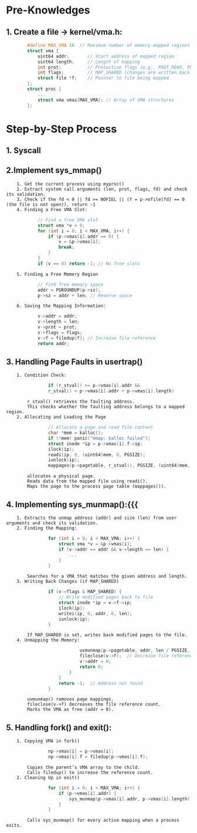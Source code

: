 # Pre-Knowledges

## 1. Create a file -> kernel/vma.h:
```CPP
        #define MAX_VMA 16  // Maximum number of memory-mapped regions
        struct vma {
            uint64 addr;       // Start address of mapped region
            uint64 length;     // Length of mapping
            int prot;          // Protection flags (e.g., PROT_READ, PROT_WRITE)
            int flags;         // MAP_SHARED (changes are written back to file) or MAP_PRIVATE (changes are not written back)
            struct file *f;    // Pointer to file being mapped
        };
        struct proc {
            ...
            struct vma vmas[MAX_VMA]; // Array of VMA structures
        };
```

# Step-by-Step Process

## 1. Syscall

## 2.Implement sys_mmap()
        1. Get the current process using myproc()
        2. Extract system call arguments (len, prot, flags, fd) and check its validation.
        3. Check if the fd < 0 || fd >= NOFIEL || (f = p->ofile[fd] == 0 (the file is not open)), return -1
        4. Finding a Free VMA Slot:
```CPP
            // Find a free VMA slot
            struct vma *v = 0;
            for (int i = 0; i < MAX_VMA; i++) {
                if (p->vmas[i].addr == 0) {
                    v = &p->vmas[i];
                    break;
                }
            }
            if (v == 0) return -1; // No free slots
```
        5. Finding a Free Memory Region
```CPP
            // Find free memory space
            addr = PGROUNDUP(p->sz);
            p->sz = addr + len; // Reserve space
```
        6. Saving the Mapping Information:
```CPP
            v->addr = addr;
            v->length = len;
            v->prot = prot;
            v->flags = flags;
            v->f = filedup(f); // Increase file reference
            return addr;
```
## 3. Handling Page Faults in usertrap()
        1. Condition Check:
```CPP
                if (r_stval() >= p->vmas[i].addr && 
                r_stval() < p->vmas[i].addr + p->vmas[i].length)
```
            r_stval() retrieves the faulting address.
	        This checks whether the faulting address belongs to a mapped region.
        2. Allocating and Loading the Page
```CPP
                // Allocate a page and read file content
                char *mem = kalloc();
                if (!mem) panic("mmap: kalloc failed");
                struct inode *ip = p->vmas[i].f->ip;
                ilock(ip);
                readi(ip, 0, (uint64)mem, 0, PGSIZE);
                iunlock(ip);
                mappages(p->pagetable, r_stval(), PGSIZE, (uint64)mem, p->vmas[i].prot);
```
            allocates a physical page.
            Reads data from the mapped file using readi().
            Maps the page to the process page table (mappages()).

## 4. Implementing sys_munmap():{{{
        1. Extracts the unmap address (addr) and size (len) from user arguments and check its validation.
        2. Finding the Mapping:
```CPP
                for (int i = 0; i < MAX_VMA; i++) {
                    struct vma *v = &p->vmas[i];
                    if (v->addr == addr && v->length == len) {
                        ...
                    }
                }
```
            Searches for a VMA that matches the given address and length.
        3. Writing Back Changes (if MAP_SHARED)
```CPP
                if (v->flags & MAP_SHARED) {
                    // Write modified pages back to file
                    struct inode *ip = v->f->ip;
                    ilock(ip);
                    writei(ip, 0, addr, 0, len);
                    iunlock(ip);
                }
```
            If MAP_SHARED is set, writes back modified pages to the file.
        4. Unmapping the Memory:
```CPP
                            uvmunmap(p->pagetable, addr, len / PGSIZE, 1);
                            fileclose(v->f);  // Decrease file reference count
                            v->addr = 0;
                            return 0;
                        }
                    }
                    return -1;  // Address not found
                }
```
            uvmunmap() removes page mappings.
            fileclose(v->f) decreases the file reference count.
            Marks the VMA as free (addr = 0).

## 5. Handling fork() and exit():
        1. Copying VMA in fork()
```CPP
                np->vmas[i] = p->vmas[i];
                np->vmas[i].f = filedup(p->vmas[i].f);
```
            Copies the parent’s VMA array to the child.
	        Calls filedup() to increase the reference count.
        2. Cleaning Up in exit()
```CPP
                for (int i = 0; i < MAX_VMA; i++) {
                    if (p->vmas[i].addr) {
                        sys_munmap(p->vmas[i].addr, p->vmas[i].length);
                    }
                }
```
            Calls sys_munmap() for every active mapping when a process exits.


